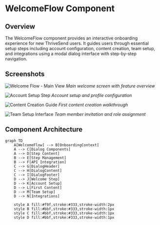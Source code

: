 # WelcomeFlow Component

## Overview
The WelcomeFlow component provides an interactive onboarding experience for new ThriveSend users. It guides users through essential setup steps including account configuration, content creation, team setup, and integrations using a modal dialog interface with step-by-step navigation.

## Screenshots
![Welcome Flow - Main View](../../images/onboarding/welcome-flow-main.png)
*Main welcome screen with feature overview*

![Account Setup Step](../../images/onboarding/account-setup-step.png)
*Account setup and profile configuration*

![Content Creation Guide](../../images/onboarding/content-creation-step.png)
*First content creation walkthrough*

![Team Setup Interface](../../images/onboarding/team-setup-step.png)
*Team member invitation and role assignment*

## Component Architecture

```mermaid
graph TD
    A[WelcomeFlow] --> B[OnboardingContext]
    A --> C[Dialog Components]
    A --> D[Step Content]
    B --> E[Step Management]
    B --> F[API Integration]
    C --> G[DialogHeader]
    C --> H[DialogContent]
    C --> I[DialogFooter]
    D --> J[Welcome Step]
    D --> K[Account Setup]
    D --> L[First Content]
    D --> M[Team Setup]
    D --> N[Integrations]
    
    style A fill:#f9f,stroke:#333,stroke-width:2px
    style B fill:#bbf,stroke:#333,stroke-width:1px
    style C fill:#bbf,stroke:#333,stroke-width:1px
    style D fill:#bbf,stroke:#333,stroke-width:1px